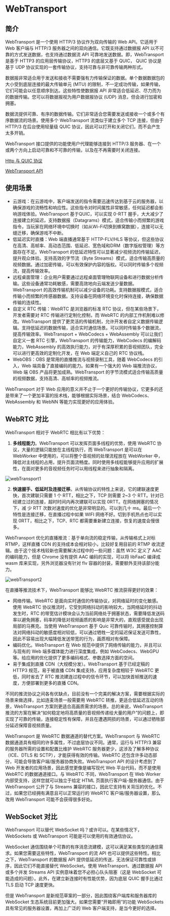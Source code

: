# WebTransport

## 简介

WebTransport 是一个使用 HTTP/3 协议作为双向传输的 Web API。它适用于 Web 客户端与 HTTP/3 服务器之间的双向通信。它既支持通过数据报 API 以不可靠的方式发送数据，也支持通过数据流 API 可靠地发送数据。即，WebTransport 是基于 HTTP3 的应用层传输协议，HTTP3 的底层又基于 QUIC， QUIC 协议是基于 UDP 协议实现的一套传输协议，支持可靠与非可靠传输两种形式。

数据报非常适合用于发送和接收不需要强有力传输保证的数据。单个数据数据包的大小受到底层连接的最大传输单元 (MTU) 的限制，不一定成功传输，如果传输，它们可能会以任意顺序到达。这些特性使数据报 API 非常适合低延迟、尽力而为的数据传输。您可以将数据报视为用户数据报协议 (UDP) 消息，但会进行加密和拥塞。

数据流提供可靠、有序的数据传输。它们非常适合您需要发送或接收一个或多个有序数据流的场景。使用多个 WebTransport 流类似于建立多个 TCP 连接，但由于 HTTP/3 在后台使用轻量级 QUIC 协议，因此可以打开和关闭它们，而不会产生太多开销。

WebTransport 接口提供的功能使用户代理能够连接到 HTTP/3 服务器、在一个或两个方向上启动可靠和不可靠的传输，以及在不再需要时关闭连接。

[Http 与 QUIC 协议](/base/browser/http-history.html#http-3-0)

[WebTransport API](https://developer.mozilla.org/en-US/docs/Web/API/WebTransport)

## 使用场景

- 云游戏：在云游戏中，客户端发送的指令需要迅速传达到基于云的服务器，以确保游戏的流畅性和响应性。这些指令对时间属性非常敏感，任何延迟都会影响游戏体验。WebTransport 基于QUIC，可以实现 0-RTT 握手，大大减少了连接建立的延迟，支持数据报（Datagrams）模式，适合传输小而频繁的游戏指令，当玩家在网络环境中切换时（如从Wi-Fi切换到蜂窝数据），连接可以无缝迁移，确保游戏不中断。
- 低延迟实时直播：Web 端直播通常基于 HTTP-FLV/HLS 等协议，但这些协议在高清、高帧率、高动态范围、低延迟、宽色域和DRM（数字版权管理）等方面存在不足。WebTransport 的低延迟特性可以显著减少视频流的传输延迟，提升观众体验。支持高效的字节流（Byte Streams）模式，适合传输高质量的视频数据。通过加密传输，可以有效保护内容的版权。可以同时传输多个视频流，提高传输效率。
- 远程桌面管理：企业用户需要通过远程桌面管理物联网设备和进行数据分析传输。这些设备通常功耗敏感，需要高效地向云端发送少量数据。WebTransport 的高效传输机制可以减少设备的功耗。支持数据报模式，适合传输小而频繁的传感器数据。支持设备在网络环境变化时保持连接，确保数据传输的连续性。
- 自定义 RTC 传输：WebRTC 是浏览器的标准 RTC 协议，但在某些场景下，开发者需要对 RTC 传输进行定制化控制，而 WebRTC 的内部工作机制难以修改。WebTransport 提供了更灵活的传输机制，允许开发者自定义数据传输逻辑。支持低延迟的数据传输，适合实时通信场景。可以同时传输多个数据流，提高传输效率。WebTransport + WebCodecs + WebAssembly 可以让我们自定义一套 RTC 引擎，WebTransport 的传输能力，WebCodecs 的编解码能力，WebAssembly 的高效执行能力，对于有深厚积累的音视频团队，完全可以进行更高效的定制化开发，在 Web 端定义自己的 RTC 协议栈。
- WebOBS：OBS 是常用的直播推流与视频录制工具，随着 WebCodecs 的引入，Web 端具备了直接编码的能力。如果有一个强大的 Web 端推流协议，Web 端 OBS 产品将更加成熟。WebTransport 的字节流模式适合传输高质量的视频数据，支持高清、高帧率的视频推流。

WebTransport 对于 Web 应用的意义并不止于一个更好的传输协议，它更多的还是带来了一个更加丰富的技术栈，能够根据实际场景，结合 WebCodecs、WebAssembly 和 WebNN 等能力实现更好的应用体验。

## WebRTC 对比

WebTransport 相对于 WebRTC 相比有以下优势：

1. **多线程能力**。WebTransport 可以发挥页面多线程的优势，使用 WebRTC 协议，大量的逻辑只能放在主线程执行，而 WebTransport 是可以在 WebWorker 中使用的，可以将整个音视频的处理流程放在 WebWorker 中，降低对主线程的占用，提升页面流畅度。同时使用多线程能够提升应用的扩展性，在面对更多的音视频任务时可以用线程来进行抽象和隔离。

![webTransport1](/blog/images/architecture/webTransport1.png)

2. **快速握手、低延时及连接迁移**。从传输协议的特性上来说，它的建联速度更快，首次建联只需要 1 个 RTT，相比之下，TCP 则需要 2~3 个 RTT。针对已经建立过的连接，超时时间内再次建联可以实现 0RTT。在网络拥塞的情况下，减 少 RTT 次数对速度的优化是非常明显的。可以到几十 ms。最后一个特性是连接迁移，在直播过程中如果 WIFI 网络不好。切到手机热点也可以实现 0RTT，相比之下，TCP、RTC 都需要重新建立连接，恢复的速度会慢很多。

WebTransport 优化的直播推流：基于单向流的稳定传输，从传输格式上对标 RTMP，这样直播 CDN 的支持成本会相对较小，比较好复用目前的 RTMP 收流逻辑。由于这个技术栈较新也需要解决过程中的一些问题：虽然 W3C 定义了 AAC 的编码能力，但是 Chrome 没有提供 AAC 编码的实现，可以将 libFaaC 编译成 wasm 库来实现，另外浏览器没有针对 flv 容器的封装，需要额外支持该部分能力。

![webTransport2](/blog/images/architecture/webTransport2.png)

在直播等推流技术下，WebTransport 能够比 WebRTC 推流获得更好的效果：

- 网络传输。WebRTC 是面向实时通信的传输协议，对网络延时的变化敏感。使用 WebRTC 协议推流时，它受到网络抖动的影响较大，当网络延时的抖动发生时，RTC 的带宽估计模块会认为当前网络处于拥塞状态，需要降低发送码率以避免拥塞，码率的降低对视频画质的影响是非常大的，直观感受就会出现局部的马赛克。当使用 WebTransport 基于 Quic 可靠传输时，其拥塞控制算法对网络抖动的敏感度相对较低，可以通过牺牲一定的延迟保证发送可靠性，因此不容易出现大幅降低发送带宽的行为，画质相对有保障。
- 编码优化。WebTransport 在 Web 规范中提供了网络传输的能力，并且可以与现有的 Web 端多媒体能力进行深度集成，例如 WebCodecs、WebGPU 等。给应用的优化提供了更多编码格式、参数选择方面的空间。
- 易于集成到直播 CDN（大规模分发）。WebTransport 基于已经定稿的 HTTP3 规范，易于被直播 CDN 集成支持，应用复杂度相较于 WebRTC 更低，同时省去了 RTC 推流建连过程中的信令环节，可以加快首帧推送的速度，方便部署到更多的直播 CDN。

不同的推流协议之间各有优缺点，目前没有一个完美的解决方案，需要根据实际的场景来做选择，比如连麦场景一般需要用 WebRTC 转推，更适合低延迟互动的场景，WebTransport 方案则更适合高画质需求的场景。总的来说，WebTransport 推流的方案在解决“如何稳定地将高质量的音视频传递给大量的用户”的问题上，即实现了可靠的传输，连接稳定性有保障，并且在遭遇网损的场景，可以通过牺牲部分延迟保障音视频质量。

WebTransport 是 WebRTC 数据通道的替代方案。WebTransport 与 WebRTC 数据通道具有相同的许多属性，不过底层协议不同。通常，运行与 HTTP/3 兼容的服务器所需的设置和配置比维护 WebRTC 服务器更少，这涉及了解多种协议（ICE、DTLS 和 SCTP），才能获得有效的传输。WebRTC 还包含许多动态部分，可能会导致客户端/服务器协商失败。WebTransport API 的设计考虑到了 Web 开发者的应用场景，因此感觉更像是编写现代 Web 平台代码，而不是使用 WebRTC 的数据通道接口。与 WebRTC 不同，WebTransport 在 Web Worker 内部受支持，这样您就可以独立于给定 HTML 页面执行客户端-服务器通信。由于 WebTransport 公开了与 Streams 兼容的接口，因此它支持有关背压的优化。不过，如果您已经拥有满意且可以正常运行的 WebRTC 客户端/服务器设置，那么改用 WebTransport 可能不会获得很多好处。

## WebSocket 对比

WebTransport 可以替代 WebSocket 吗？或许可以。在某些情况下，WebSockets 或 WebTransport 可能是可以使用的有效通信协议。

WebSocket 通信围绕单个可靠的有序消息流建模，这可以满足某些类型的通信需求。如果您需要这些特性，WebTransport 的流 API 也可以提供这些特性。相比之下，WebTransport 的数据报 API 提供低延迟的传送，无法保证可靠性或排序，因此它们不能直接替代 WebSocket。使用 WebTransport、通过数据报 API 或多个并发 Streams API 实例意味着您不必担心队头阻塞（这是 WebSocket 可能造成的问题）。此外，在建立新连接时有性能优势，因为底层 QUIC 握手比通过 TLS 启动 TCP 速度更快。

但是 WebTransport 是新规范草案的一部分，因此围绕客户端库和服务器库的 WebSocket 生态系统目前更加强大。如果您需要“开箱即用”的功能 WebSockets 具有常见的服务器设置，再加上广泛的 Web 客户端支持，是当今更好的选择。
